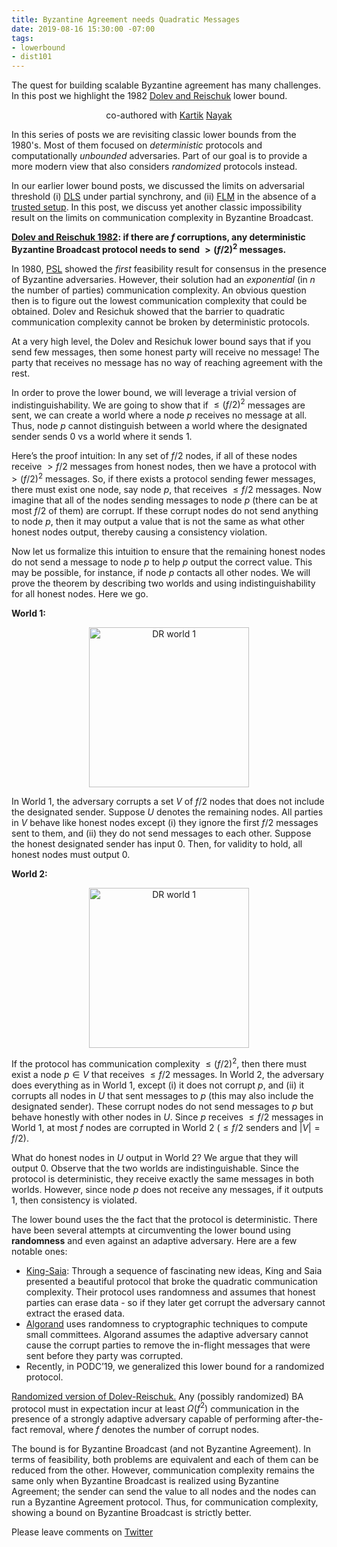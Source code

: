 ```yaml
---
title: Byzantine Agreement needs Quadratic Messages
date: 2019-08-16 15:30:00 -07:00
tags:
- lowerbound
- dist101
---
```


The quest for building scalable Byzantine agreement has many challenges. In this post we highlight the 1982 [Dolev and Reischuk](http://hebuntu.cs.huji.ac.il/~dolev/pubs/p132-dolev.pdf) lower bound.


<p align="center">
  co-authored with <a href="https://users.cs.duke.edu/~kartik">Kartik</a> <a href="https://twitter.com/kartik1507">Nayak</a>
</p>


In this series of posts we are revisiting classic lower bounds from the 1980's. Most of them focused on *deterministic* protocols and computationally *unbounded* adversaries. Part of our goal is to provide a more modern view that also considers *randomized* protocols instead.

In our earlier lower bound posts, we discussed the limits on adversarial threshold (i) [DLS](https://ittaiab.github.io/2019-06-25-on-the-impossibility-of-byzantine-agreement-for-n-equals-3f-in-partial-synchrony/) under partial synchrony, and (ii) [FLM](https://ittaiab.github.io/2019-08-02-byzantine-agreement-is-impossible-for-$n-slash-leq-3-f$-is-the-adversary-can-easily-simulate/) in the absence of a [trusted setup](https://ittaiab.github.io/2019-07-18-setup-assumptions/). In this post, we discuss yet another classic impossibility result on the limits on communication complexity in Byzantine Broadcast. 

**[Dolev and Reischuk 1982](http://hebuntu.cs.huji.ac.il/~dolev/pubs/p132-dolev.pdf): if there are $f$ corruptions, any deterministic Byzantine Broadcast protocol needs to send $> (f/2)^2$ messages.** 


In 1980, [PSL](https://lamport.azurewebsites.net/pubs/reaching.pdf) showed the *first* feasibility result for consensus in the presence of Byzantine adversaries. However, their solution had an *exponential* (in $n$ the number of parties) communication complexity. An obvious question then is to figure out the lowest communication complexity that could be obtained. Dolev and Resichuk showed that the barrier to quadratic communication complexity cannot be broken by deterministic protocols.

At a very high level, the Dolev and Resichuk lower bound says that if you send few messages, then some honest party will receive no message! The party that receives no message has no way of reaching agreement with the rest.

In order to prove the lower bound, we will leverage a trivial version of indistinguishability. We are going to show that if $\leq (f/2)^2$ messages are sent, we can create a world where a node $p$ receives no message at all. Thus, node $p$ cannot distinguish between a world where the designated sender sends 0 vs a world where it sends 1.

Here’s the proof intuition: In any set of $f/2$ nodes, if all of these nodes receive $> f/2$ messages from honest nodes, then we have a protocol with $> (f/2)^2$ messages. So, if there exists a protocol sending fewer messages, there must exist one node, say node $p$, that receives $\leq f/2$ messages. Now imagine that all of the nodes sending messages to node $p$ (there can be at most $f/2$ of them) are corrupt. If these corrupt nodes do not send anything to node $p$, then it may output a value that is not the same as what other honest nodes output, thereby causing a consistency violation.

Now let us formalize this intuition to ensure that the remaining honest nodes do not send a message to node $p$ to help $p$ output the correct value. This may be possible, for instance, if node $p$ contacts all other nodes. We will prove the theorem by describing two worlds and using indistinguishability for all honest nodes. Here we go.

**World 1:** 

<p align="center">
  <img src="/uploads/dr-world1.png" width="256" title="DR world 1">
</p>

In World 1, the adversary corrupts a set $V$ of $f/2$ nodes that does not include the designated sender. Suppose $U$ denotes the remaining nodes. All parties in $V$ behave like honest nodes except (i) they ignore the first $f/2$ messages sent to them, and (ii) they do not send messages to each other. Suppose the honest designated sender has input 0. Then, for validity to hold, all honest nodes must output 0.

**World 2:**

<p align="center">
  <img src="/uploads/dr-world1.png" width="256" title="DR world 1">
</p>

If the protocol has communication complexity $\leq (f/2)^2$, then there must exist a node $p \in V$ that receives $\leq f/2$ 
messages. In World 2, the adversary does everything as in World 1, except (i) it does not corrupt $p$, and (ii) it corrupts all nodes in $U$ that sent messages to $p$ (this may also include the designated sender). These corrupt nodes do not send messages to $p$ but behave honestly with other nodes in $U$. Since $p$ receives $\leq f/2$ messages in World 1, at most $f$ nodes are corrupted in World 2 ($\leq f/2$ senders and $|V| = f/2$).

What do honest nodes in $U$ output in World 2? We argue that they will output 0. Observe that the two worlds are indistinguishable. Since the protocol is deterministic, they receive exactly the same messages in both worlds. However, since node $p$ does not receive any messages, if it outputs 1, then consistency is violated.


The lower bound uses the the fact that the protocol is deterministic. There have been several attempts at circumventing the lower bound using **randomness** and even against an adaptive adversary. Here are a few notable ones:
- [King-Saia](https://arxiv.org/pdf/1002.4561.pdf): Through a sequence of fascinating new ideas, King and Saia presented a beautiful protocol that broke the quadratic communication complexity. Their protocol uses randomness and assumes that honest parties can erase data - so if they later get corrupt the adversary cannot extract the erased data. 
- [Algorand](https://www.sciencedirect.com/science/article/pii/S030439751930091X?via%3Dihub) uses randomness to cryptographic techniques to compute small committees. Algorand assumes the adaptive adversary cannot cause the corrupt parties to remove the in-flight messages that were sent before they party was corrupted.
- Recently, in PODC’19, we generalized this lower bound for a randomized protocol.

[Randomized version of Dolev-Reischuk.](https://users.cs.duke.edu/~kartik/papers/podc2019.pdf) Any (possibly randomized) BA protocol must in expectation incur at least $\Omega(f^2)$ communication in the presence of a strongly adaptive adversary capable of performing after-the-fact removal, where $f$ denotes the number of corrupt nodes.


The bound is for Byzantine Broadcast (and not Byzantine Agreement). In terms of feasibility, both problems are equivalent and each of them can be reduced from the other. However, communication complexity remains the same only when Byzantine Broadcast is realized using Byzantine Agreement; the sender can send the value to all nodes and the nodes can run a Byzantine Agreement protocol. Thus, for communication complexity, showing a bound on Byzantine Broadcast is strictly better.

Please leave comments on [Twitter](...)

